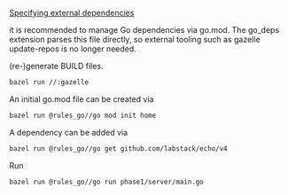 [Specifying external dependencies](https://github.com/bazel-contrib/rules_go/blob/master/docs/go/core/bzlmod.md#external-dependencies)<br/>


it is recommended to manage Go dependencies via go.mod. The go_deps extension parses this file directly, so external tooling such as gazelle update-repos is no longer needed.<br/>

(re-)generate BUILD files. <br/>

```sh 
bazel run //:gazelle 
```

An initial go.mod file can be created via

```sh
bazel run @rules_go//go mod init home
```

A dependency can be added via

```sh
bazel run @rules_go//go get github.com/labstack/echo/v4
```

Run

```sh
bazel run @rules_go//go run phase1/server/main.go
```
